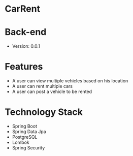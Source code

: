 # CarRent
# Back-end
- Version: 0.0.1
# Features
- A user can view multiple vehicles based on his location
- A user can rent multiple cars
- A user can post a vehicle to be rented
# Technology Stack
- Spring Boot
- Spring Data Jpa
- PostgreSQL
- Lombok
- Spring Security
